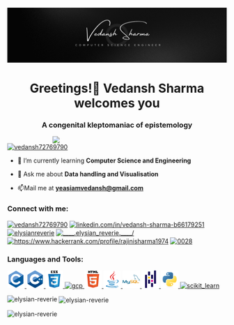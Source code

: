![logo](https://github.com/Elysian-Reverie/Elysian-Reverie/blob/main/Blue%20Gold%20Elegant%20Minimalist%20Digital%20Marketer%20LinkedIn%20Banner.png)
<h1 align="center">Greetings!👋 Vedansh Sharma welcomes you</h1>
<h3 align="center">A congenital kleptomaniac of epistemology</h3>

<img align = "right" width = "400" src = "https://i.pinimg.com/originals/f1/e7/34/f1e734f9cade86fe737a9aa404ad5677.gif">

<p align="left"> <a href="https://twitter.com/vedansh72769790" target="blank"><img src="https://img.shields.io/twitter/follow/vedansh72769790?logo=twitter&style=for-the-badge" alt="vedansh72769790" /></a> </p>

- 🌱 I’m currently learning **Computer Science and Engineering**

- 💬 Ask me about **Data handling and Visualisation**

- 📫Mail me at **yeasiamvedansh@gmail.com**

<h3 align="left">Connect with me:</h3>
<p align="left">
<a href="https://twitter.com/vedansh72769790" target="blank"><img align="center" src="https://raw.githubusercontent.com/rahuldkjain/github-profile-readme-generator/master/src/images/icons/Social/twitter.svg" alt="vedansh72769790" height="30" width="40" /></a>
<a href="https://linkedin.com/in/linkedin.com/in/vedansh-sharma-b66179251" target="blank"><img align="center" src="https://raw.githubusercontent.com/rahuldkjain/github-profile-readme-generator/master/src/images/icons/Social/linked-in-alt.svg" alt="linkedin.com/in/vedansh-sharma-b66179251" height="30" width="40" /></a>
<a href="https://kaggle.com/elysianreverie" target="blank"><img align="center" src="https://raw.githubusercontent.com/rahuldkjain/github-profile-readme-generator/master/src/images/icons/Social/kaggle.svg" alt="elysianreverie" height="30" width="40" /></a>
<a href="https://instagram.com/____.elysian_reverie.____/" target="blank"><img align="center" src="https://raw.githubusercontent.com/rahuldkjain/github-profile-readme-generator/master/src/images/icons/Social/instagram.svg" alt="____.elysian_reverie.____/" height="30" width="40" /></a>
<a href="https://www.hackerrank.com/https://www.hackerrank.com/profile/rajinisharma1974" target="blank"><img align="center" src="https://raw.githubusercontent.com/rahuldkjain/github-profile-readme-generator/master/src/images/icons/Social/hackerrank.svg" alt="https://www.hackerrank.com/profile/rajinisharma1974" height="30" width="40" /></a>
<a href="https://discord.gg/0028" target="blank"><img align="center" src="https://raw.githubusercontent.com/rahuldkjain/github-profile-readme-generator/master/src/images/icons/Social/discord.svg" alt="0028" height="30" width="40" /></a>
</p>

<h3 align="left">Languages and Tools:</h3>
<p align="left"> <a href="https://www.cprogramming.com/" target="_blank" rel="noreferrer"> <img src="https://raw.githubusercontent.com/devicons/devicon/master/icons/c/c-original.svg" alt="c" width="40" height="40"/> </a> <a href="https://www.w3schools.com/cpp/" target="_blank" rel="noreferrer"> <img src="https://raw.githubusercontent.com/devicons/devicon/master/icons/cplusplus/cplusplus-original.svg" alt="cplusplus" width="40" height="40"/> </a> <a href="https://www.w3schools.com/css/" target="_blank" rel="noreferrer"> <img src="https://raw.githubusercontent.com/devicons/devicon/master/icons/css3/css3-original-wordmark.svg" alt="css3" width="40" height="40"/> </a> <a href="https://cloud.google.com" target="_blank" rel="noreferrer"> <img src="https://www.vectorlogo.zone/logos/google_cloud/google_cloud-icon.svg" alt="gcp" width="40" height="40"/> </a> <a href="https://www.w3.org/html/" target="_blank" rel="noreferrer"> <img src="https://raw.githubusercontent.com/devicons/devicon/master/icons/html5/html5-original-wordmark.svg" alt="html5" width="40" height="40"/> </a> <a href="https://www.java.com" target="_blank" rel="noreferrer"> <img src="https://raw.githubusercontent.com/devicons/devicon/master/icons/java/java-original.svg" alt="java" width="40" height="40"/> </a> <a href="https://www.mysql.com/" target="_blank" rel="noreferrer"> <img src="https://raw.githubusercontent.com/devicons/devicon/master/icons/mysql/mysql-original-wordmark.svg" alt="mysql" width="40" height="40"/> </a> <a href="https://pandas.pydata.org/" target="_blank" rel="noreferrer"> <img src="https://raw.githubusercontent.com/devicons/devicon/2ae2a900d2f041da66e950e4d48052658d850630/icons/pandas/pandas-original.svg" alt="pandas" width="40" height="40"/> </a> <a href="https://www.python.org" target="_blank" rel="noreferrer"> <img src="https://raw.githubusercontent.com/devicons/devicon/master/icons/python/python-original.svg" alt="python" width="40" height="40"/> </a> <a href="https://scikit-learn.org/" target="_blank" rel="noreferrer"> <img src="https://upload.wikimedia.org/wikipedia/commons/0/05/Scikit_learn_logo_small.svg" alt="scikit_learn" width="40" height="40"/> </a> </p>

<p><img align="left" src="https://github-readme-stats.vercel.app/api/top-langs?username=elysian-reverie&show_icons=true&locale=en&layout=compact" alt="elysian-reverie" /></p>

<p>&nbsp;<img align="center" src="https://github-readme-stats.vercel.app/api?username=elysian-reverie&show_icons=true&locale=en" alt="elysian-reverie" /></p>

<p><img align="center" src="https://github-readme-streak-stats.herokuapp.com/?user=elysian-reverie&" alt="elysian-reverie" /></p>
